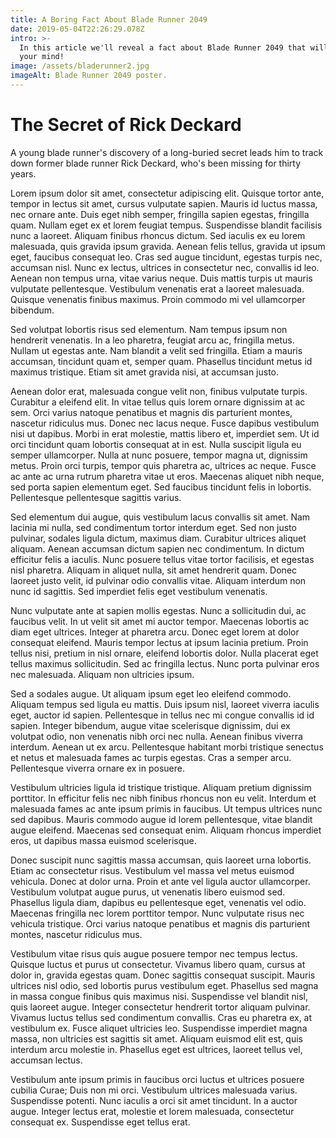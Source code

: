 ```yaml
---
title: A Boring Fact About Blade Runner 2049
date: 2019-05-04T22:26:29.078Z
intro: >-
  In this article we'll reveal a fact about Blade Runner 2049 that will blow
  your mind!
image: /assets/bladerunner2.jpg
imageAlt: Blade Runner 2049 poster.
---
```

# The Secret of Rick Deckard

A young blade runner's discovery of a long-buried secret leads him to track down former blade runner Rick Deckard, who's been missing for thirty years.

Lorem ipsum dolor sit amet, consectetur adipiscing elit. Quisque tortor ante, tempor in lectus sit amet, cursus vulputate sapien. Mauris id luctus massa, nec ornare ante. Duis eget nibh semper, fringilla sapien egestas, fringilla quam. Nullam eget ex et lorem feugiat tempus. Suspendisse blandit facilisis nunc a laoreet. Aliquam finibus rhoncus dictum. Sed iaculis ex eu lorem malesuada, quis gravida ipsum gravida. Aenean felis tellus, gravida ut ipsum eget, faucibus consequat leo. Cras sed augue tincidunt, egestas turpis nec, accumsan nisl. Nunc ex lectus, ultrices in consectetur nec, convallis id leo. Aenean non tempus urna, vitae varius neque. Duis mattis turpis ut mauris vulputate pellentesque. Vestibulum venenatis erat a laoreet malesuada. Quisque venenatis finibus maximus. Proin commodo mi vel ullamcorper bibendum.

Sed volutpat lobortis risus sed elementum. Nam tempus ipsum non hendrerit venenatis. In a leo pharetra, feugiat arcu ac, fringilla metus. Nullam ut egestas ante. Nam blandit a velit sed fringilla. Etiam a mauris accumsan, tincidunt quam et, semper quam. Phasellus tincidunt metus id maximus tristique. Etiam sit amet gravida nisi, at accumsan justo.

Aenean dolor erat, malesuada congue velit non, finibus vulputate turpis. Curabitur a eleifend elit. In vitae tellus quis lorem ornare dignissim at ac sem. Orci varius natoque penatibus et magnis dis parturient montes, nascetur ridiculus mus. Donec nec lacus neque. Fusce dapibus vestibulum nisi ut dapibus. Morbi in erat molestie, mattis libero et, imperdiet sem. Ut id orci tincidunt quam lobortis consequat at in est. Nulla suscipit ligula eu semper ullamcorper. Nulla at nunc posuere, tempor magna ut, dignissim metus. Proin orci turpis, tempor quis pharetra ac, ultrices ac neque. Fusce ac ante ac urna rutrum pharetra vitae ut eros. Maecenas aliquet nibh neque, sed porta sapien elementum eget. Sed faucibus tincidunt felis in lobortis. Pellentesque pellentesque sagittis varius.

Sed elementum dui augue, quis vestibulum lacus convallis sit amet. Nam lacinia mi nulla, sed condimentum tortor interdum eget. Sed non justo pulvinar, sodales ligula dictum, maximus diam. Curabitur ultrices aliquet aliquam. Aenean accumsan dictum sapien nec condimentum. In dictum efficitur felis a iaculis. Nunc posuere tellus vitae tortor facilisis, et egestas nisl pharetra. Aliquam in aliquet nulla, sit amet hendrerit quam. Donec laoreet justo velit, id pulvinar odio convallis vitae. Aliquam interdum non nunc id sagittis. Sed imperdiet felis eget vestibulum venenatis.

Nunc vulputate ante at sapien mollis egestas. Nunc a sollicitudin dui, ac faucibus velit. In ut velit sit amet mi auctor tempor. Maecenas lobortis ac diam eget ultrices. Integer at pharetra arcu. Donec eget lorem at dolor consequat eleifend. Mauris tempor lectus at ipsum lacinia pretium. Proin tellus nisi, pretium in nisl ornare, eleifend lobortis dolor. Nulla placerat eget tellus maximus sollicitudin. Sed ac fringilla lectus. Nunc porta pulvinar eros nec malesuada. Aliquam non ultricies ipsum.

Sed a sodales augue. Ut aliquam ipsum eget leo eleifend commodo. Aliquam tempus sed ligula eu mattis. Duis ipsum nisl, laoreet viverra iaculis eget, auctor id sapien. Pellentesque in tellus nec mi congue convallis id id sapien. Integer bibendum, augue vitae scelerisque dignissim, dui ex volutpat odio, non venenatis nibh orci nec nulla. Aenean finibus viverra interdum. Aenean ut ex arcu. Pellentesque habitant morbi tristique senectus et netus et malesuada fames ac turpis egestas. Cras a semper arcu. Pellentesque viverra ornare ex in posuere.

Vestibulum ultricies ligula id tristique tristique. Aliquam pretium dignissim porttitor. In efficitur felis nec nibh finibus rhoncus non eu velit. Interdum et malesuada fames ac ante ipsum primis in faucibus. Ut tempus ultrices nunc sed dapibus. Mauris commodo augue id lorem pellentesque, vitae blandit augue eleifend. Maecenas sed consequat enim. Aliquam rhoncus imperdiet eros, ut dapibus massa euismod scelerisque.

Donec suscipit nunc sagittis massa accumsan, quis laoreet urna lobortis. Etiam ac consectetur risus. Vestibulum vel massa vel metus euismod vehicula. Donec at dolor urna. Proin et ante vel ligula auctor ullamcorper. Vestibulum volutpat augue purus, ut venenatis libero euismod sed. Phasellus ligula diam, dapibus eu pellentesque eget, venenatis vel odio. Maecenas fringilla nec lorem porttitor tempor. Nunc vulputate risus nec vehicula tristique. Orci varius natoque penatibus et magnis dis parturient montes, nascetur ridiculus mus.

Vestibulum vitae risus quis augue posuere tempor nec tempus lectus. Quisque luctus et purus ut consectetur. Vivamus libero quam, cursus at dolor in, gravida egestas quam. Donec sagittis consequat suscipit. Mauris ultrices nisl odio, sed lobortis purus vestibulum eget. Phasellus sed magna in massa congue finibus quis maximus nisi. Suspendisse vel blandit nisl, quis laoreet augue. Integer consectetur hendrerit tortor aliquam pulvinar. Vivamus luctus tellus sed condimentum convallis. Cras eu pharetra ex, at vestibulum ex. Fusce aliquet ultricies leo. Suspendisse imperdiet magna massa, non ultricies est sagittis sit amet. Aliquam euismod elit est, quis interdum arcu molestie in. Phasellus eget est ultrices, laoreet tellus vel, accumsan lectus.

Vestibulum ante ipsum primis in faucibus orci luctus et ultrices posuere cubilia Curae; Duis non mi orci. Vestibulum ultrices malesuada varius. Suspendisse potenti. Nunc iaculis a orci sit amet tincidunt. In a auctor augue. Integer lectus erat, molestie et lorem malesuada, consectetur consequat ex. Suspendisse eget tellus erat.
